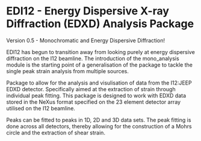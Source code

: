 EDI12 - Energy Dispersive X-ray Diffraction (EDXD) Analysis Package
===================================================================

Version 0.5 - Monochromatic and Energy Dispersive Diffraction!

EDI12 has begun to transition away from looking purely at energy dispersive diffraction on the I12 beamline. The introduction of the mono_analysis module is the starting point of a generalisation of the package to tackle the single peak strain analysis from multiple sources.

Package to allow for the analysis and visulisation of data from the I12:JEEP EDXD detector. Specifically aimed at the extraction of strain through individual peak fitting. This package is designed to work with EDXD data stored in the NeXus format specified on the 23 element detector array utilised on the I12 beamline.

Peaks can be fitted to peaks in 1D, 2D and 3D data sets. The peak fitting is done across all detectors, thereby allowing for the construction of a Mohrs circle and the extraction of shear strain.
